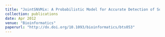 ```yaml
---
title: "JointSNVMix: A Probabilistic Model for Accurate Detection of Somatic Mutations in Normal/Tumour Paired Next-Generation Sequencing Data"
collection: publications
date: Apr 2012
venue: "Bioinformatics"
paperurl: "http://dx.doi.org/10.1093/bioinformatics/bts053"
---
```

